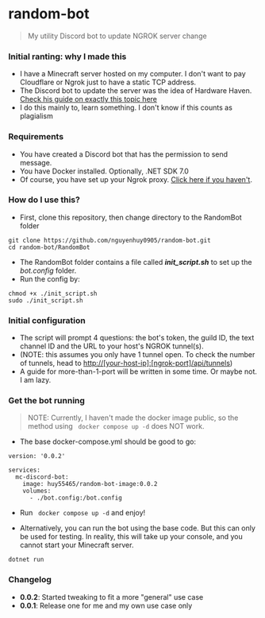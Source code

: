 # random-bot
> My utility Discord bot to update NGROK server change

### Initial ranting: why I made this
- I have a Minecraft server hosted on my computer. I don't want to pay Cloudflare or Ngrok just to have a static TCP address.
- The Discord bot to update the server was the idea of Hardware Haven. [Check his guide on exactly this topic here](https://www.youtube.com/watch?v=SZmc5uoNCko&t=1249s)
- I do this mainly to, learn something. I don't know if this counts as plagialism
### Requirements
- You have created a Discord bot that has the permission to send message.
- You have Docker installed. Optionally, .NET SDK 7.0
- Of course, you have set up your Ngrok proxy. [Click here if you haven't](/ngrok-setup.md).
### How do I use this?
* First, clone this repository, then change directory to the RandomBot folder
```
git clone https://github.com/nguyenhuy0905/random-bot.git
cd random-bot/RandomBot
```
- The RandomBot folder contains a file called ***init_script.sh*** to set up the *bot.config* folder.
- Run the config by:
```
chmod +x ./init_script.sh
sudo ./init_script.sh
```

### Initial configuration
- The script will prompt 4 questions: the bot's token, the guild ID, the text channel ID and the URL to your host's NGROK tunnel(s).
- (NOTE: this assumes you only have 1 tunnel open. To check the number of tunnels, head to [http://[your-host-ip]:[ngrok-port]/api/tunnels]())
- A guide for more-than-1-port will be written in some time. Or maybe not. I am lazy.

### Get the bot running
> NOTE: Currently, I haven't made the docker image public, so the method using ``` docker compose up -d``` does NOT work.
- The base docker-compose.yml should be good to go:
```
version: '0.0.2'

services:
  mc-discord-bot:
    image: huy55465/random-bot-image:0.0.2
    volumes:
      - ./bot.config:/bot.config

```
- Run ``` docker compose up -d``` and enjoy!

- Alternatively, you can run the bot using the base code. But this can only be used for testing. In reality, this will take up your console, and you cannot start your Minecraft server.
```
dotnet run
```


### Changelog
- **0.0.2**: Started tweaking to fit a more "general" use case
- **0.0.1**: Release one for me and my own use case only
